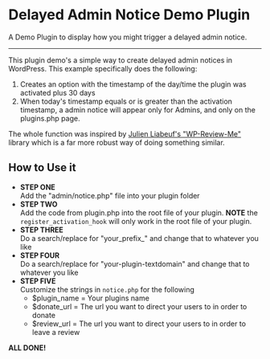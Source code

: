 # Delayed Admin Notice Demo Plugin
A Demo Plugin to display how you might trigger a delayed admin notice.
____

This plugin demo's a simple way to create delayed admin notices in WordPress. This example specifically does the following:
1. Creates an option with the timestamp of the day/time the plugin was activated plus 30 days
2. When today's timestamp equals or is greater than the activation timestamp, a admin notice will appear only for Admins, and only on the plugins.php page.

The whole function was inspired by [Julien Liabeuf's "WP-Review-Me"](https://github.com/julien731/WP-Review-Me) library which is a far more robust way of doing something similar.

## How to Use it

* **STEP ONE**  
Add the "admin/notice.php" file into your plugin folder
* **STEP TWO**  
Add the code from plugin.php into the root file of your plugin. **NOTE** the `register_activation_hook` will only work in the root file of your plugin.
* **STEP THREE**  
Do a search/replace for "your_prefix_" and change that to whatever you like
* **STEP FOUR**  
Do a search/replace for "your-plugin-textdomain" and change that to whatever you like
* **STEP FIVE**  
Customize the strings in `notice.php` for the following
  * $plugin_name = Your plugins name
  * $donate_url = The url you want to direct your users to in order to donate
  * $review_url = The url you want to direct your users to in order to leave a review

**ALL DONE!**
